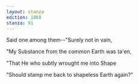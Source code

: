 ```yaml
---
layout: stanza
edition: 1868
stanza: 91
---
```


Said one among them--"Surely not in vain,

"My Substance from the common Earth was ta'en,

"That He who subtly wrought me into Shape

"Should stamp me back to shapeless Earth again?"